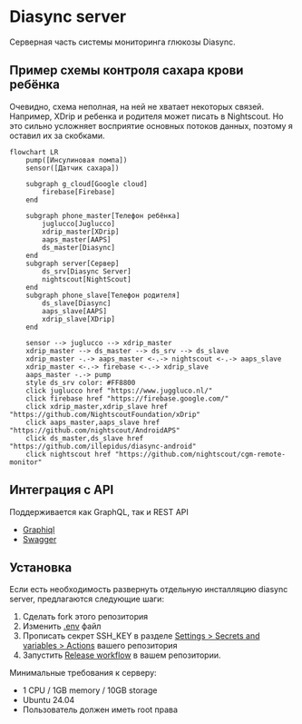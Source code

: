 # Diasync server

Серверная часть системы мониторинга глюкозы Diasync.

## Пример схемы контроля сахара крови ребёнка

Очевидно, схема неполная, на ней не хватает некоторых связей. Например, XDrip и ребенка и родителя может писать в
Nightscout. Но это сильно усложняет восприятие основных потоков данных, поэтому я оставил их за скобками.

```mermaid
flowchart LR
    pump([Инсулиновая помпа])
    sensor([Датчик сахара])

    subgraph g_cloud[Google cloud]
        firebase[Firebase]
    end

    subgraph phone_master[Телефон ребёнка]
        juglucco[Juglucco]
        xdrip_master[XDrip]
        aaps_master[AAPS]
        ds_master[Diasync]
    end
    subgraph server[Сервер]
        ds_srv[Diasync Server]
        nightscout[NightScout]
    end
    subgraph phone_slave[Телефон родителя]
        ds_slave[Diasync]
        aaps_slave[AAPS]
        xdrip_slave[XDrip]
    end

    sensor --> juglucco --> xdrip_master
    xdrip_master --> ds_master --> ds_srv --> ds_slave
    xdrip_master -.-> aaps_master <-.-> nightscout <-.-> aaps_slave
    xdrip_master <-.-> firebase <-.-> xdrip_slave
    aaps_master -.-> pump
    style ds_srv color: #FF8800
    click juglucco href "https://www.juggluco.nl/"
    click firebase href "https://firebase.google.com/"
    click xdrip_master,xdrip_slave href "https://github.com/NightscoutFoundation/xDrip"
    click aaps_master,aaps_slave href "https://github.com/nightscout/AndroidAPS"
    click ds_master,ds_slave href "https://github.com/illepidus/diasync-android"
    click nightscout href "https://github.com/nightscout/cgm-remote-monitor"
```

## Интеграция с API
Поддерживается как GraphQL, так и REST API
* [Graphiql](https://diasync.krotarnya.ru/graphiql)
* [Swagger](https://diasync.krotarnya.ru/swagger)

## Установка
Если есть необходимость развернуть отдельную инсталляцию diasync server, предлагаются следующие шаги:
1. Сделать fork этого репозитория
2. Изменить [.env](.github/.env) файл
3. Прописать секрет SSH_KEY в разделе [Settings > Secrets and variables > Actions](../../settings/secrets/actions) вашего репозитория
4. Запустить [Release workflow](../../actions/workflows/release.yml) в вашем репозитории.

Минимальные требования к серверу:
* 1 CPU / 1GB memory / 10GB storage 
* Ubuntu 24.04
* Пользователь должен иметь root права
